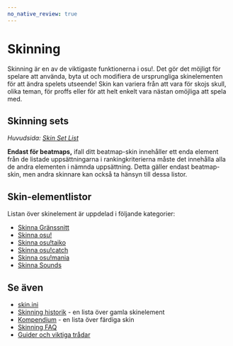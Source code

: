 ```yaml
---
no_native_review: true
---
```


# Skinning

Skinning är en av de viktigaste funktionerna i osu!. Det gör det möjligt för spelare att använda, byta ut och modifiera de ursprungliga skinelementen för att ändra spelets utseende! Skin kan variera från att vara för skojs skull, olika teman, för proffs eller för att helt enkelt vara nästan omöjliga att spela med.

## Skinning sets

*Huvudsida: [Skin Set List](/wiki/Ranking_Criteria/Skin_Set_List)*

**Endast för beatmaps,** ifall ditt beatmap-skin innehåller ett enda element från de listade uppsättningarna i rankingkriterierna måste det innehålla alla de andra elementen i nämnda uppsättning. Detta gäller endast beatmap-skin, men andra skinnare kan också ta hänsyn till dessa listor.

## Skin-elementlistor

Listan över skinelement är uppdelad i följande kategorier:

- [Skinna Gränssnitt](/wiki/Skinning/Interface)
- [Skinna osu!](/wiki/Skinning/osu!)
- [Skinna osu!taiko](/wiki/Skinning/osu!taiko)
- [Skinna osu!catch](/wiki/Skinning/osu!catch)
- [Skinna osu!mania](/wiki/Skinning/osu!mania)
- [Skinna Sounds](/wiki/Skinning/Sounds)

## Se även

- [skin.ini](/wiki/Skinning/skin.ini)
- [Skinning historik](/wiki/Skinning/History) - en lista över gamla skinelement
- [Kompendium](https://osu.ppy.sh/community/forums/topics/686664) - en lista över färdiga skin
- [Skinning FAQ](/wiki/Skinning/FAQ)
- [Guider och viktiga trådar](/wiki/Skinning/Guides_and_important_threads)
